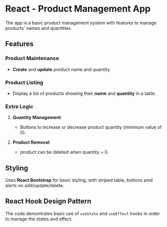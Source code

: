 # React - Product Management App

The app is a basic product management system with features to manage products' names and quantities.

## Features

### Product Maintenance
- **Create** and **update** product name and quantity.

### Product Listing
- Display a list of products showing their **name** and **quantity** in a table.

### Extra Logic
1. **Quantity Management**:
    - Buttons to increase or decrease product quantity (minimum value of 0).

2. **Product Removal**:
    - product can be deleted when quantity = 0.

## Styling
Uses **React Bootstrap** for basic styling, with striped table, buttons amd alerts on add/update/delete.

## React Hook Design Pattern
The code demontrates basic use of `useState` and `useEffect` hooks in order to manage the states and effect.
